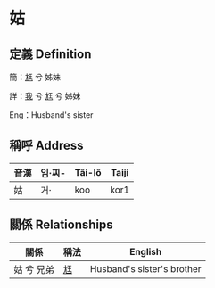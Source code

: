 # 姑
## 定義 Definition
簡：[尪](member17.md) 兮 姊妹

詳：[我](member1.md) 兮 [尪](member17.md) 兮 姊妹

Eng：Husband's sister

## 稱呼 Address

音漢 | 임·찌- | Tâi-lô | Taiji
--- | --- | --- | --- 
姑 | 거· | koo | kor1 


## 關係 Relationships

關係 | 稱法 | English
--- | --- | --- 
姑 兮 兄弟 | [尪](member17.md) | Husband's sister's brother
